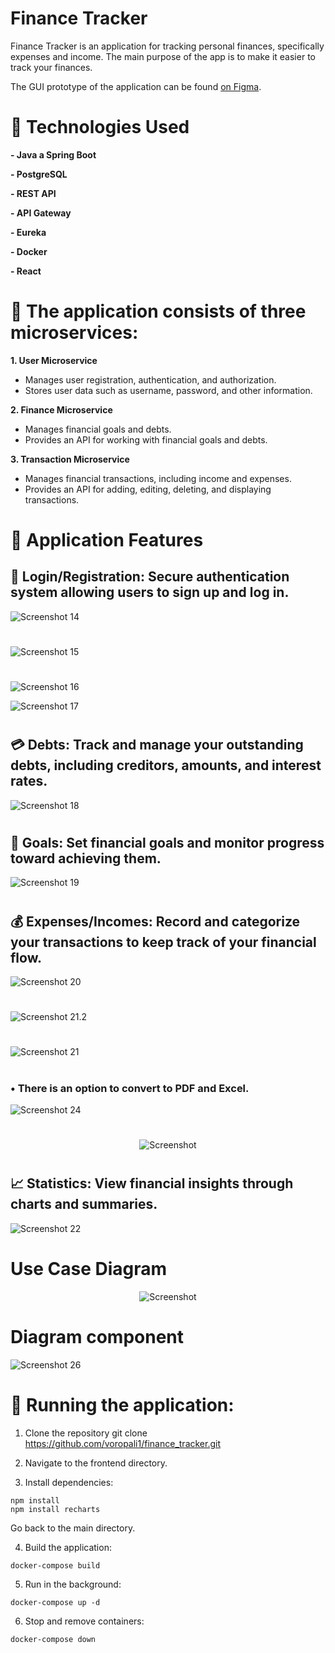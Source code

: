 # Finance Tracker

Finance Tracker is an application for tracking personal finances, specifically expenses and income. The main purpose of the app is to make it easier to track your finances.

The GUI prototype of the application can be found [on Figma](https://www.figma.com/design/b6HMMEiGKAHWUgCDRkyFf3/Finance-Tracker?node-id=0-1&t=kgO3v3iZLP6BzUfj-1).

# 📌 Technologies Used

**- Java a Spring Boot**

**- PostgreSQL**

**- REST API**

**- API Gateway**
 
**- Eureka**

**- Docker**

**- React**

# 📌 The application consists of three microservices:

**1. User Microservice**

- Manages user registration, authentication, and authorization.
- Stores user data such as username, password, and other information.


**2. Finance Microservice**

- Manages financial goals and debts.
- Provides an API for working with financial goals and debts.


**3. Transaction Microservice**

- Manages financial transactions, including income and expenses.
- Provides an API for adding, editing, deleting, and displaying transactions.

# 📌 Application Features
##  **🔐 Login/Registration:** Secure authentication system allowing users to sign up and log in.

![Screenshot 14](images/14.1.png)
#
![Screenshot 15](images/15.png)
#
![Screenshot 16](images/16.png)

![Screenshot 17](images/17.png)
#
##  **💳 Debts:** Track and manage your outstanding debts, including creditors, amounts, and interest rates.

![Screenshot 18](images/18.png)
#

##  **🎯 Goals:** Set financial goals and monitor progress toward achieving them.

![Screenshot 19](images/19.png)
#
##  **💰 Expenses/Incomes:** Record and categorize your transactions to keep track of your financial flow.

![Screenshot 20](images/20.png)
#

![Screenshot 21.2](images/21.2.png)
#

![Screenshot 21](images/21.png)
#
### • There is an option to convert to PDF and Excel.
![Screenshot 24](images/24.png)
#
<p align="center">
  <img src="images/23.png" alt="Screenshot" />
</p>

#

##  **📈 Statistics:** View financial insights through charts and summaries.

![Screenshot 22](images/22.png)
# Use Case Diagram
<p align="center">
  <img src="images/25.png" alt="Screenshot" />
</p>

# Diagram component
![Screenshot 26](images/26.png)
# 📌  Running the application:

1. Clone the repository git clone https://github.com/voropali1/finance_tracker.git

2. Navigate to the frontend directory.

3. Install dependencies:

```
npm install
npm install recharts
```

Go back to the main directory.

4. Build the application:

`docker-compose build`

5. Run in the background:

`docker-compose up -d`

6. Stop and remove containers:

`docker-compose down`
